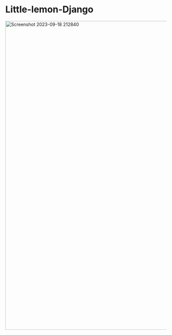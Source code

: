 # Little-lemon-Django

<img width="960" alt="Screenshot 2023-09-18 212840" src="https://github.com/Manohar-mj/Little-lemon-Django/assets/83489094/d1ad6239-de24-4a80-b4c1-2c6879feff7b">
